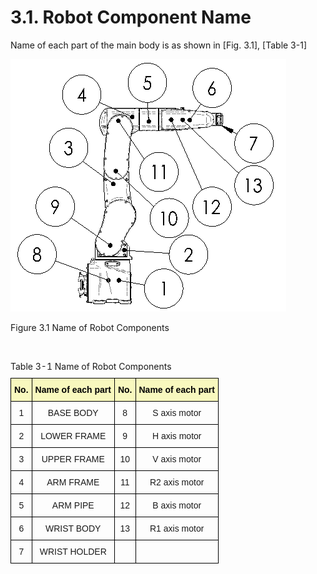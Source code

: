 ﻿# 3.1. Robot Component Name

Name of each part of the main body is as shown in [Fig. 3.1], [Table 3-1] 


![](../_assets/그림_3.1_본체_각_부위_명칭.png)

Figure 3.1 Name of Robot Components

<br>

<style type="text/css">
.tg  {border-collapse:collapse;border-spacing:0;margin-left:auto;margin-right:auto;}
.tg caption{caption-side: top;text-align: left;}
.tg td{border-color:black;border-style:solid;border-width:1px;font-family:Arial, sans-serif;font-size:14px;
  overflow:hidden;padding:10px 5px;word-break:normal;}
.tg th{border-color:black;border-style:solid;border-width:1px;font-family:Arial, sans-serif;font-size:14px;
  font-weight:normal;overflow:hidden;padding:10px 5px;word-break:normal;}
.tg .tg-baqh{text-align:center;vertical-align:top}
.tg .tg-bgl2{background-color:#f8f8be;color:#000000; font-weight:bold;text-align:center;vertical-align:top}
.tg .tg-bav5{background-color:#f8f8be;text-align:center;color:#000000; font-weight:bold;vertical-align:top}
</style>
<table class="tg">
<caption>Table 3-1 Name of Robot Components</caption>  
<thead>
  <tr>
    <th class="tg-bgl2">No.</th>
    <th class="tg-bgl2">Name of each part</th>
    <th class="tg-bgl2">No.</th>
    <th class="tg-bav5">Name of each part</th>
  </tr>
</thead>
<tbody>
  <tr>
    <td class="tg-baqh">1</td>
    <td class="tg-baqh">BASE BODY</td>
    <td class="tg-baqh">8</td>
    <td class="tg-baqh">S axis motor</td>
  </tr>
  <tr>
    <td class="tg-baqh">2</td>
    <td class="tg-baqh">LOWER FRAME</td>
    <td class="tg-baqh">9</td>
    <td class="tg-baqh">H axis motor</td>
  </tr>
  <tr>
    <td class="tg-baqh">3</td>
    <td class="tg-baqh">UPPER FRAME</td>
    <td class="tg-baqh">10</td>
    <td class="tg-baqh">V axis motor</td>
  </tr>
  <tr>
    <td class="tg-baqh">4</td>
    <td class="tg-baqh">ARM FRAME</td>
    <td class="tg-baqh">11</td>
    <td class="tg-baqh">R2 axis motor</td>
  </tr>
  <tr>
    <td class="tg-baqh">5</td>
    <td class="tg-baqh">ARM PIPE</td>
    <td class="tg-baqh">12</td>
    <td class="tg-baqh">B axis motor</td>
  </tr>
  <tr>
    <td class="tg-baqh">6</td>
    <td class="tg-baqh">WRIST BODY</td>
    <td class="tg-baqh">13</td>
    <td class="tg-baqh">R1 axis motor</td>
  </tr>
  <tr>
    <td class="tg-baqh">7</td>
    <td class="tg-baqh">WRIST HOLDER</td>
    <td class="tg-baqh"></td>
    <td class="tg-baqh"></td>
  </tr>
</tbody>
</table>
